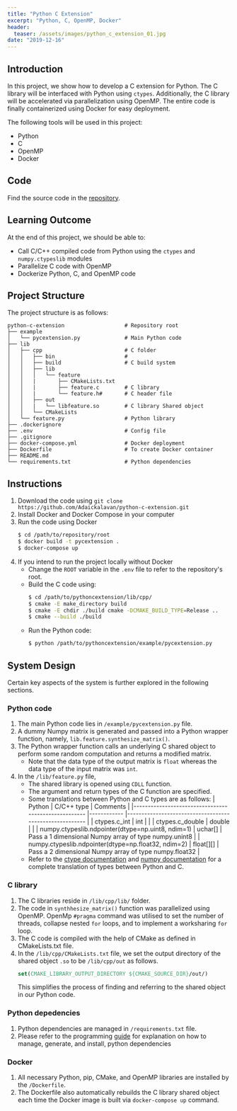 ```yaml
---
title: "Python C Extension"
excerpt: "Python, C, OpenMP, Docker"
header:
  teaser: /assets/images/python_c_extension_01.jpg
date: "2019-12-16"    
---
```


## Introduction

In this project, we show how to develop a C extension for Python. The C library will be interfaced with Python using `ctypes`. Additionally, the C library will be accelerated via parallelization using OpenMP. The entire code is finally containerized using Docker for easy deployment.

The following tools will be used in this project:
+ Python
+ C
+ OpenMP
+ Docker

## Code

Find the source code in the [repository](https://github.com/Adaickalavan/python-c-extension).

## Learning Outcome

At the end of this project, we should be able to:
+ Call C/C++ compiled code from Python using the `ctypes` and `numpy.ctypeslib` modules
+ Parallelize C code with OpenMP 
+ Dockerize Python, C, and OpenMP code

## Project Structure

The project structure is as follows:

```text
python-c-extension                   # Repository root
├── example                      
│   └── pycextension.py              # Main Python code
├── lib                       
│   ├── cpp                          # C folder
│   │   ├── bin                      # 
│   │   ├── build                    # C build system
│   │   ├── lib                     
│   │   │   └── feature               
│   │   |       ├── CMakeLists.txt 
│   │   |       ├── feature.c        # C library
│   │   |       └── feature.h#       # C header file
│   │   ├── out 
│   │   |   └── libfeature.so        # C library Shared object
│   │   └── CMakeLists                
│   └── feature.py                   # Python library
├── .dockerignore
├── .env                             # Config file 
├── .gitignore
├── docker-compose.yml               # Docker deployment
├── Dockerfile                       # To create Docker container
├── README.md                        
└── requirements.txt                 # Python dependencies                
```

## Instructions
1. Download the code using `git clone https://github.com/Adaickalavan/python-c-extension.git`
1. Install Docker and Docker Compose in your computer
1. Run the code using Docker
    ```bash
    $ cd /path/to/repository/root
    $ docker build -t pycextension .
    $ docker-compose up
    ```
1. If you intend to run the project locally without Docker
    + Change the `ROOT` variable in the `.env` file to refer to the repository's root.
    + Build the C code using:
        ```bash
        $ cd /path/to/pythoncextension/lib/cpp/
        $ cmake -E make_directory build 
        $ cmake -E chdir ./build cmake -DCMAKE_BUILD_TYPE=Release ..
        $ cmake --build ./build
        ```
    + Run the Python code:
        ```bash
        $ python /path/to/pythoncextension/example/pycextension.py   
        ```    

## System Design
Certain key aspects of the system is further explored in the following sections.

### Python code
1. The main Python code lies in `/example/pycextension.py` file.
1. A dummy Numpy matrix is generated and passed into a Python wrapper function, namely, `lib.feature.synthesize_matrix()`.
1. The Python wrapper function calls an underlying C shared object to perform some random computation and returns a modified matrix.
    + Note that the data type of the output matrix is `float` whereas the data type of the input matrix was `int`.
1. In the `/lib/feature.py` file, 
    + The shared library is opened using `CDLL` function.
    + The argument and return types of the C function are specified.
    + Some translations between Python and C types are as follows:
      | Python                                              	| C/C++ type 	| Comments                                               	|
      |-----------------------------------------------------	|------------	|--------------------------------------------------------	|
      | ctypes.c_int                                        	| int        	|                                                        	|
      | ctypes.c_double                                     	| double     	|                                                        	|
      | numpy.ctypeslib.ndpointer(dtype=np.uint8, ndim=1)   	| uchar[]    	| Pass a 1 dimensional Numpy array of type numpy.unint8  	|
      | numpy.ctypeslib.ndpointer(dtype=np.float32, ndim=2) 	| float[][]  	| Pass a 2 dimensional Numpy array of type numpy.float32 	| 
    + Refer to the [ctype documentation](https://docs.python.org/3/library/ctypes.html) and [numpy documentation](https://docs.scipy.org/doc/numpy-1.15.0/reference/routines.ctypeslib.html#numpy.ctypeslib.ndpointer) for a complete translation of types between Python and C.

### C library
1. The C libraries reside in `/lib/cpp/lib/` folder.
1. The code in `synthhesize_matrix()` function was parallelized using OpenMP. OpenMp `#pragma` command was utilised to set the number of threads, collapse nested `for` loops, and to implement a worksharing `for` loop.
1. The C code is compiled with the help of CMake as defined in CMakeLists.txt file.
1. In the `/lib/cpp/CMakeLists.txt` file, we set the output directory of the shared object `.so` to be `/lib/cpp/out` as follows. 
    ```cmake
    set(CMAKE_LIBRARY_OUTPUT_DIRECTORY ${CMAKE_SOURCE_DIR}/out/)
    ```
    This simplifies the process of finding and referring to the shared object in our Python code.

### Python depedencies
1. Python dependencies are managed in `/requirements.txt` file.
1. Please refer to the programming [guide](https://adaickalavan.github.io/docs/python/#dependencies) for explanation on how to manage, generate, and install, python dependencies

### Docker 
1. All necessary Python, pip, CMake, and OpenMP libraries are installed by the `/Dockerfile`.
1. The Dockerfile also automatically rebuilds the C library shared object each time the Docker image is built via `docker-compose up` command.
